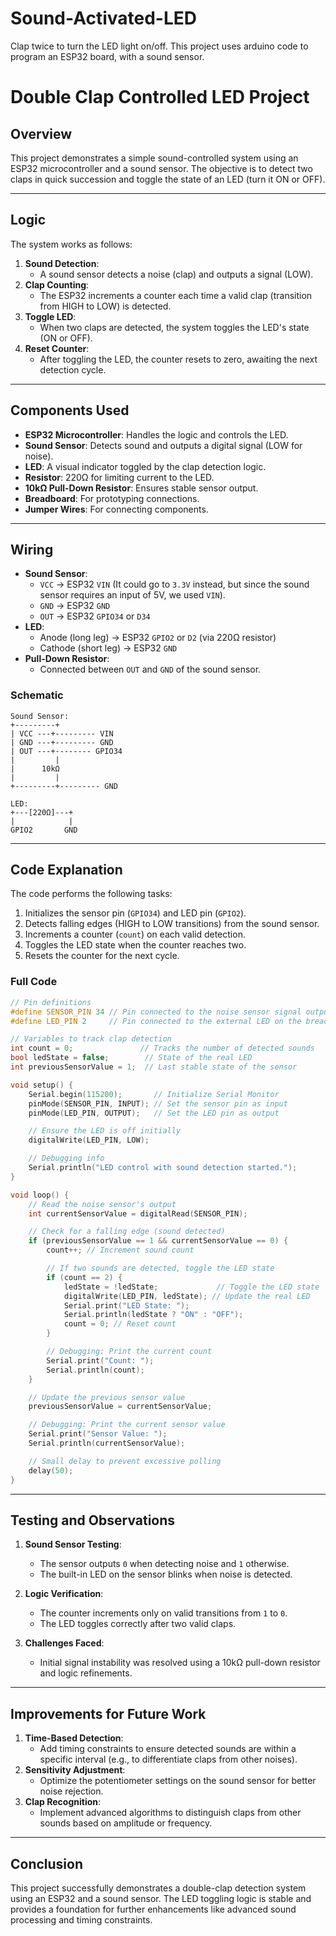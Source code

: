 # Sound-Activated-LED
Clap twice to turn the LED light on/off. This project uses arduino code to program an ESP32 board, with a sound sensor.


# Double Clap Controlled LED Project

## Overview
This project demonstrates a simple sound-controlled system using an ESP32 microcontroller and a sound sensor. The objective is to detect two claps in quick succession and toggle the state of an LED (turn it ON or OFF).

---

## Logic
The system works as follows:
1. **Sound Detection**:
   - A sound sensor detects a noise (clap) and outputs a signal (LOW).
2. **Clap Counting**:
   - The ESP32 increments a counter each time a valid clap (transition from HIGH to LOW) is detected.
3. **Toggle LED**:
   - When two claps are detected, the system toggles the LED's state (ON or OFF).
4. **Reset Counter**:
   - After toggling the LED, the counter resets to zero, awaiting the next detection cycle.

---

## Components Used
- **ESP32 Microcontroller**: Handles the logic and controls the LED.
- **Sound Sensor**: Detects sound and outputs a digital signal (LOW for noise).
- **LED**: A visual indicator toggled by the clap detection logic.
- **Resistor**: 220Ω for limiting current to the LED.
- **10kΩ Pull-Down Resistor**: Ensures stable sensor output.
- **Breadboard**: For prototyping connections.
- **Jumper Wires**: For connecting components.

---

## Wiring
- **Sound Sensor**:
  - `VCC` → ESP32 `VIN` (It could go to `3.3V` instead, but since the sound sensor requires an input of 5V, we used `VIN`).
  - `GND` → ESP32 `GND`
  - `OUT` → ESP32 `GPIO34` or `D34`
- **LED**:
  - Anode (long leg) → ESP32 `GPIO2` or `D2` (via 220Ω resistor)
  - Cathode (short leg) → ESP32 `GND`
- **Pull-Down Resistor**:
  - Connected between `OUT` and `GND` of the sound sensor.

### Schematic
```plaintext
Sound Sensor:
+---------+
| VCC ---+--------- VIN
| GND ---+--------- GND
| OUT ---+-------- GPIO34
|         |
|      10kΩ
|         |
+---------+--------- GND

LED:
+---[220Ω]---+
|            |
GPIO2       GND
```

---

## Code Explanation
The code performs the following tasks:
1. Initializes the sensor pin (`GPIO34`) and LED pin (`GPIO2`).
2. Detects falling edges (HIGH to LOW transitions) from the sound sensor.
3. Increments a counter (`count`) on each valid detection.
4. Toggles the LED state when the counter reaches two.
5. Resets the counter for the next cycle.

### Full Code
```cpp
// Pin definitions
#define SENSOR_PIN 34 // Pin connected to the noise sensor signal output
#define LED_PIN 2     // Pin connected to the external LED on the breadboard

// Variables to track clap detection
int count = 0;               // Tracks the number of detected sounds
bool ledState = false;        // State of the real LED
int previousSensorValue = 1;  // Last stable state of the sensor

void setup() {
    Serial.begin(115200);       // Initialize Serial Monitor
    pinMode(SENSOR_PIN, INPUT); // Set the sensor pin as input
    pinMode(LED_PIN, OUTPUT);   // Set the LED pin as output

    // Ensure the LED is off initially
    digitalWrite(LED_PIN, LOW);

    // Debugging info
    Serial.println("LED control with sound detection started.");
}

void loop() {
    // Read the noise sensor's output
    int currentSensorValue = digitalRead(SENSOR_PIN);

    // Check for a falling edge (sound detected)
    if (previousSensorValue == 1 && currentSensorValue == 0) {
        count++; // Increment sound count

        // If two sounds are detected, toggle the LED state
        if (count == 2) {
            ledState = !ledState;             // Toggle the LED state
            digitalWrite(LED_PIN, ledState); // Update the real LED
            Serial.print("LED State: ");
            Serial.println(ledState ? "ON" : "OFF");
            count = 0; // Reset count
        }

        // Debugging: Print the current count
        Serial.print("Count: ");
        Serial.println(count);
    }

    // Update the previous sensor value
    previousSensorValue = currentSensorValue;

    // Debugging: Print the current sensor value
    Serial.print("Sensor Value: ");
    Serial.println(currentSensorValue);

    // Small delay to prevent excessive polling
    delay(50);
}
```

---

## Testing and Observations
1. **Sound Sensor Testing**:
   - The sensor outputs `0` when detecting noise and `1` otherwise.
   - The built-in LED on the sensor blinks when noise is detected.

2. **Logic Verification**:
   - The counter increments only on valid transitions from `1` to `0`.
   - The LED toggles correctly after two valid claps.

3. **Challenges Faced**:
   - Initial signal instability was resolved using a 10kΩ pull-down resistor and logic refinements.

---

## Improvements for Future Work
1. **Time-Based Detection**:
   - Add timing constraints to ensure detected sounds are within a specific interval (e.g., to differentiate claps from other noises).
2. **Sensitivity Adjustment**:
   - Optimize the potentiometer settings on the sound sensor for better noise rejection.
3. **Clap Recognition**:
   - Implement advanced algorithms to distinguish claps from other sounds based on amplitude or frequency.

---

## Conclusion
This project successfully demonstrates a double-clap detection system using an ESP32 and a sound sensor. The LED toggling logic is stable and provides a foundation for further enhancements like advanced sound processing and timing constraints.
